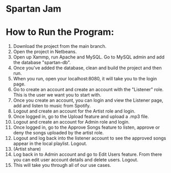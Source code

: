 # Spartan Jam

# How to Run the Program:
1. Download the project from the main branch.
2. Open the project in Netbeans.
3. Open up Xammp, run Apache and MySQL. Go to MySQL admin and add the database "spartan-db".
4. Once you've added the database, clean and build the project and then run.
5. When you run, open your localhost:8080, it will take you to the login page.
6. Go to create an account and create an account with the "Listener" role. This is the user we want you to start with.
7. Once you create an account, you can login and view the Listener page, add and listen to music from Spotify.
8. Logout and create an account for the Artist role and login.
9. Once logged in, go to the Upload feature and upload a .mp3 file.
10. Logout and create an account for Admin role and login.
11. Once logged in, go to the Approve Songs feature to listen, approve or deny the songs uploaded by the artist role.
12. Logout and log back into the listener account to see the approved songs appear in the local playlist. Logout.
13. (Artist share)
14. Log back in to Admin account and go to Edit Users feature. From there you can edit user account details and delete users. Logout.
15. This will take you through all of our use cases.
